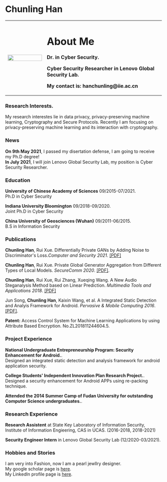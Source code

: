 # Chunling Han

<table border="0">
  <tr>
    <td width="25%">
      <img src="/files/Professional.jpg" width="100%"> 
    </td>
    <td width="75%">
      <h1>About Me</h1>
      <p><b>Dr. in Cyber Security.</b></p>
      <p><b>Cyber Security Researcher in Lenovo Global Security Lab.</b></p>
      <p><b>My contact is: hanchunling@iie.ac.cn</b></p>
    </td>
    
  </tr>
</table>

### Research Interests.
My research interestes lie in data privacy, privacy-preserving machine learning, Cryptography and Secure Protocols. Recently I am focusing on privacy-preserving machine learning and its interaction with cryptography.


### News
**On 9th May 2021**, I passed my disertation defense, I am going to receive my Ph.D degree!     
**In July 2021**, I will join Lenovo Global Security Lab, my position is Cyber Security Researcher.    


### Education
**University of Chinese Academy of Sciences** 09/2015-07/2021.   
Ph.D in Cyber Security

**Indiana University Bloomington** 09/2018-09/2020.  
Joint Ph.D in Cyber Security

**China University of Geosciences (Wuhan)** 09/2011-06/2015.  
B.S in Information Security


### Publications
**Chunling Han**, Rui Xue. Differentially Private GANs by Adding Noise to Discriminator's Loss._Computer and Security 2021_. <a href = "/file/paper2.pdf">[PDF]</a>                

**Chunling Han**, Rui Xue. Private Global Generator Aggregation from Different Types of Local Models. _SecureComm 2020_. <a href = "/file/paper2.pdf">[PDF]</a>.   

**Chunling Han**, Rui Xue, Rui Zhang, Xueqing Wang. A New Audio Steganalysis Method based on Linear Prediction. _Multimedia Tools and Applications 2018_. <a href = "/file/paper3.pdf">[PDF]</a>    

Jun Song, **Chunling Han**, Kaixin Wang, et al. A Integrated Static Detection and Analyis Framework for Android. _Pervasive & Mobile Computing 2016_.  <a href = "/file/paper4.pdf">[PDF]</a>.  

**Patent:** Access Control System for Machine Learning Applications by using Attribute Based Encryption. No.ZL201811244604.5.  

### Project Experience
**National Undergraduate Entrepreneurship Program: Security Enhancement for Android.**.  
Designed an integrated static detection and analysis framework for android application security.

**College Students' Independent Innovation Plan Research Project.**.     
Designed a security enhancement for Android APPs using re-packing technique.

**Attended the 2014 Summer Camp of Fudan University for outstanding Computer Science undergraduates.**.  


### Research Experience
**Research Assistent** at State Key Laboratory of Information Security, Institute of Information Engieering, CAS in UCAS. (2016-2018, 2018-2021)   

**Security Engineer Intern** in Lenovo Global Security Lab (12/2020-03/2021).

### Hobbies and Stories
I am very into Fashion, now I am a pearl jewllry designer.  
My google scholar page is [here][google scholar].  
My LinkedIn profile page is [here][LinkedIn].   

[google scholar]:https://scholar.google.com/citations?hl=en&user=af0QauAAAAAJ
[LinkedIn]:https://www.linkedin.com/in/chunling-han-104a86212/
[paper1]:https://www.sciencedirect.com/science/article/pii/S0167404821001462
[paper2]:https://link.springer.com/chapter/10.1007%2F978-3-030-63095-9_21
[paper3]:https://link.springer.com/article/10.1007/s11042-017-5123-x
[paper4]:https://www.sciencedirect.com/science/article/abs/pii/S1574119216000420

